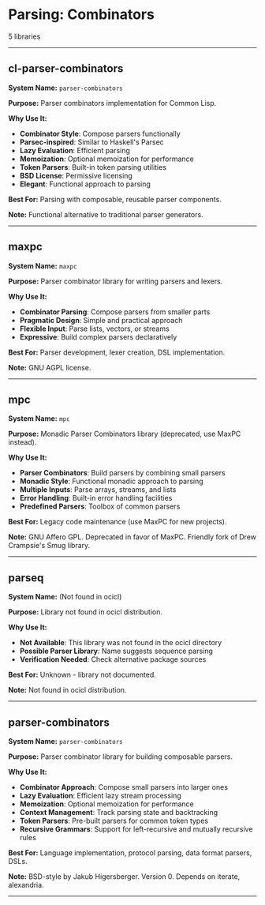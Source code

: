# Parsing: Combinators

5 libraries

---

## cl-parser-combinators

**System Name:** `parser-combinators`

**Purpose:** Parser combinators implementation for Common Lisp.

**Why Use It:**
- **Combinator Style**: Compose parsers functionally
- **Parsec-inspired**: Similar to Haskell's Parsec
- **Lazy Evaluation**: Efficient parsing
- **Memoization**: Optional memoization for performance
- **Token Parsers**: Built-in token parsing utilities
- **BSD License**: Permissive licensing
- **Elegant**: Functional approach to parsing

**Best For:** Parsing with composable, reusable parser components.

**Note:** Functional alternative to traditional parser generators.

---


## maxpc

**System Name:** `maxpc`

**Purpose:** Parser combinator library for writing parsers and lexers.

**Why Use It:**
- **Combinator Parsing**: Compose parsers from smaller parts
- **Pragmatic Design**: Simple and practical approach
- **Flexible Input**: Parse lists, vectors, or streams
- **Expressive**: Build complex parsers declaratively

**Best For:** Parser development, lexer creation, DSL implementation.

**Note:** GNU AGPL license.

---


## mpc

**System Name:** `mpc`

**Purpose:** Monadic Parser Combinators library (deprecated, use MaxPC instead).

**Why Use It:**
- **Parser Combinators**: Build parsers by combining small parsers
- **Monadic Style**: Functional monadic approach to parsing
- **Multiple Inputs**: Parse arrays, streams, and lists
- **Error Handling**: Built-in error handling facilities
- **Predefined Parsers**: Toolbox of common parsers

**Best For:** Legacy code maintenance (use MaxPC for new projects).

**Note:** GNU Affero GPL. Deprecated in favor of MaxPC. Friendly fork of Drew Crampsie's Smug library.

---


## parseq

**System Name:** (Not found in ocicl)

**Purpose:** Library not found in ocicl distribution.

**Why Use It:**
- **Not Available**: This library was not found in the ocicl directory
- **Possible Parser Library**: Name suggests sequence parsing
- **Verification Needed**: Check alternative package sources

**Best For:** Unknown - library not documented.

**Note:** Not found in ocicl distribution.

---


## parser-combinators

**System Name:** `parser-combinators`

**Purpose:** Parser combinator library for building composable parsers.

**Why Use It:**
- **Combinator Approach**: Compose small parsers into larger ones
- **Lazy Evaluation**: Efficient lazy stream processing
- **Memoization**: Optional memoization for performance
- **Context Management**: Track parsing state and backtracking
- **Token Parsers**: Pre-built parsers for common token types
- **Recursive Grammars**: Support for left-recursive and mutually recursive rules

**Best For:** Language implementation, protocol parsing, data format parsers, DSLs.

**Note:** BSD-style by Jakub Higersberger. Version 0. Depends on iterate, alexandria.

---


